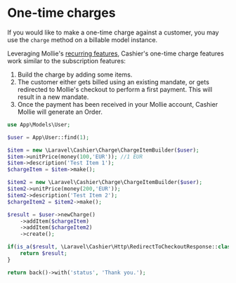 # One-time charges

If you would like to make a one-time charge against a customer, you may use the `charge` method on a billable model
instance.

Leveraging Mollie's [recurring features](https://docs.mollie.com/payments/recurring), Cashier's one-time charge features
work similar to the subscription features:

1. Build the charge by adding some items.
2. The customer either gets billed using an existing mandate, or gets redirected to Mollie's checkout to perform a first
   payment. This will result in a new mandate.
3. Once the payment has been received in your Mollie account, Cashier Mollie will generate an Order.

```php
use App\Models\User;

$user = App\User::find(1);

$item = new \Laravel\Cashier\Charge\ChargeItemBuilder($user);
$item->unitPrice(money(100,'EUR')); //1 EUR
$item->description('Test Item 1');
$chargeItem = $item->make();

$item2 = new \Laravel\Cashier\Charge\ChargeItemBuilder($user);
$item2->unitPrice(money(200,'EUR'));
$item2->description('Test Item 2');
$chargeItem2 = $item2->make();

$result = $user->newCharge()
    ->addItem($chargeItem)
    ->addItem($chargeItem2)
    ->create();

if(is_a($result, \Laravel\Cashier\Http\RedirectToCheckoutResponse::class)) {
    return $result;
}

return back()->with('status', 'Thank you.');
```
